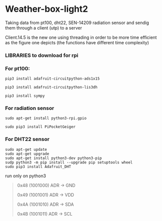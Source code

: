 # Weather-box-light2
Taking data from pt100, dht22, SEN-14209 radiation sensor and sendig them through a client (utp) to a server 

Client.14.5 is the new one using threading in order to be more time efficient as the figure one depicts (the functions have different time complexity)


### LIBRARIES to download for rpi

### For pt100:

    pip3 install adafruit-circuitpython-ads1x15
   
    pip3 install adafruit-circuitpython-lis3dh
    
    pip3 install sympy
 ### For radiation sensor
    
    sudo apt-get install python3-rpi.gpio
    
    sudo pip3 install PiPocketGeiger
    
 ### For DHT22 sensor
    sudo apt-get update
    sudo apt-get upgrade
    sudo apt-get install python3-dev python3-pip
    sudp python3 -m pip install --upgrade pip setuptools wheel
    sudo pip3 install Adafruit_DHT

run only on python3 

  >0x48 (1001000) ADR -> GND
  >
  >0x49 (1001001) ADR -> VDD
  >
  >0x4A (1001010) ADR -> SDA
  >
  >0x4B (1001011) ADR -> SCL
    
    
